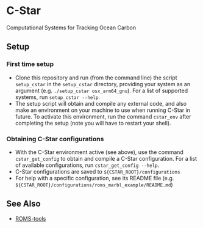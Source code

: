 # C-Star
Computational Systems for Tracking Ocean Carbon

## Setup
### First time setup
- Clone this repository and run (from the command line) the script `setup_cstar` in the `setup_cstar` directory, providing your system as an argument (e.g. `./setup_cstar osx_arm64_gnu`). For a list of supported systems, run `setup_cstar --help`.
- The setup script will obtain and compile any external code, and also make an environment on your machine to use when running C-Star in future. To activate this environment, run the command `cstar_env` after completing the setup (note you will have to restart your shell).

### Obtaining C-Star configurations
- With the C-Star environment active (see above), use the command `cstar_get_config` to obtain and compile a C-Star configuration. For a list of available configurations, run `cstar_get_config --help`.
- C-Star configurations are saved to `${CSTAR_ROOT}/configurations`
- For help with a specific configuration, see its README file (e.g. `${CSTAR_ROOT}/configurations/roms_marbl_example/README.md`)


## See Also
- [ROMS-tools](https://github.com/CWorthy-ocean/roms-tools)

